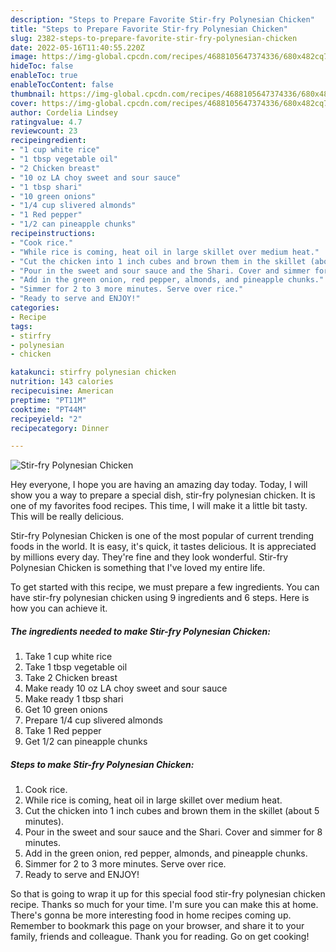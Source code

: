 ```yaml
---
description: "Steps to Prepare Favorite Stir-fry Polynesian Chicken"
title: "Steps to Prepare Favorite Stir-fry Polynesian Chicken"
slug: 2382-steps-to-prepare-favorite-stir-fry-polynesian-chicken
date: 2022-05-16T11:40:55.220Z
image: https://img-global.cpcdn.com/recipes/4688105647374336/680x482cq70/stir-fry-polynesian-chicken-recipe-main-photo.jpg
hideToc: false
enableToc: true
enableTocContent: false
thumbnail: https://img-global.cpcdn.com/recipes/4688105647374336/680x482cq70/stir-fry-polynesian-chicken-recipe-main-photo.jpg
cover: https://img-global.cpcdn.com/recipes/4688105647374336/680x482cq70/stir-fry-polynesian-chicken-recipe-main-photo.jpg
author: Cordelia Lindsey
ratingvalue: 4.7
reviewcount: 23
recipeingredient:
- "1 cup white rice"
- "1 tbsp vegetable oil"
- "2 Chicken breast"
- "10 oz LA choy sweet and sour sauce"
- "1 tbsp shari"
- "10 green onions"
- "1/4 cup slivered almonds"
- "1 Red pepper"
- "1/2 can pineapple chunks"
recipeinstructions:
- "Cook rice."
- "While rice is coming, heat oil in large skillet over medium heat."
- "Cut the chicken into 1 inch cubes and brown them in the skillet (about 5 minutes)."
- "Pour in the sweet and sour sauce and the Shari. Cover and simmer for 8 minutes."
- "Add in the green onion, red pepper, almonds, and pineapple chunks."
- "Simmer for 2 to 3 more minutes. Serve over rice."
- "Ready to serve and ENJOY!"
categories:
- Recipe
tags:
- stirfry
- polynesian
- chicken

katakunci: stirfry polynesian chicken 
nutrition: 143 calories
recipecuisine: American
preptime: "PT11M"
cooktime: "PT44M"
recipeyield: "2"
recipecategory: Dinner

---
```



![Stir-fry Polynesian Chicken](https://img-global.cpcdn.com/recipes/4688105647374336/680x482cq70/stir-fry-polynesian-chicken-recipe-main-photo.jpg)

Hey everyone, I hope you are having an amazing day today. Today, I will show you a way to prepare a special dish, stir-fry polynesian chicken. It is one of my favorites food recipes. This time, I will make it a little bit tasty. This will be really delicious.



Stir-fry Polynesian Chicken is one of the most popular of current trending foods in the world. It is easy, it's quick, it tastes delicious. It is appreciated by millions every day. They're fine and they look wonderful. Stir-fry Polynesian Chicken is something that I've loved my entire life.


To get started with this recipe, we must prepare a few ingredients. You can have stir-fry polynesian chicken using 9 ingredients and 6 steps. Here is how you can achieve it.

<!--inarticleads1-->

##### The ingredients needed to make Stir-fry Polynesian Chicken:

1. Take 1 cup white rice
1. Take 1 tbsp vegetable oil
1. Take 2 Chicken breast
1. Make ready 10 oz LA choy sweet and sour sauce
1. Make ready 1 tbsp shari
1. Get 10 green onions
1. Prepare 1/4 cup slivered almonds
1. Take 1 Red pepper
1. Get 1/2 can pineapple chunks




<!--inarticleads2-->

##### Steps to make Stir-fry Polynesian Chicken:

1. Cook rice.
1. While rice is coming, heat oil in large skillet over medium heat.
1. Cut the chicken into 1 inch cubes and brown them in the skillet (about 5 minutes).
1. Pour in the sweet and sour sauce and the Shari. Cover and simmer for 8 minutes.
1. Add in the green onion, red pepper, almonds, and pineapple chunks.
1. Simmer for 2 to 3 more minutes. Serve over rice.
1. Ready to serve and ENJOY!



So that is going to wrap it up for this special food stir-fry polynesian chicken recipe. Thanks so much for your time. I'm sure you can make this at home. There's gonna be more interesting food in home recipes coming up. Remember to bookmark this page on your browser, and share it to your family, friends and colleague. Thank you for reading. Go on get cooking!

